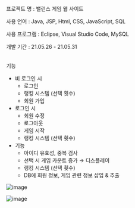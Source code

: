 프로젝트 명 : 밸런스 게임 웹 사이트

사용 언어 : Java, JSP, Html, CSS, JavaScript, SQL

사용 프로그램 : Eclipse, Visual Studio Code, MySQL

개발 기간 : 21.05.26 - 21.05.31

<br>
기능

- 비 로그인 시
    - 로그인
    - 랭킹 시스템 (선택 횟수)
    - 회원 가입
- 로그인 시
    - 회원 수정
    - 로그아웃
    - 게임 시작
    - 랭킹 시스템 (선택 횟수)
- 기능
    - 아이디 유효성, 중복 검사
    - 선택 시 게임 카운트 증가 → 디스플레이
    - 랭킹 시스템 (선택 횟수)
    - DB에 회원 정보, 게임 관련 정보 삽입 & 추출




![image](https://user-images.githubusercontent.com/50795314/120070292-b358db00-c0c4-11eb-98c3-796aee705630.png)

![image](https://user-images.githubusercontent.com/50795314/120104683-a73a4f80-c190-11eb-9d74-e4d6f85a4627.png)
